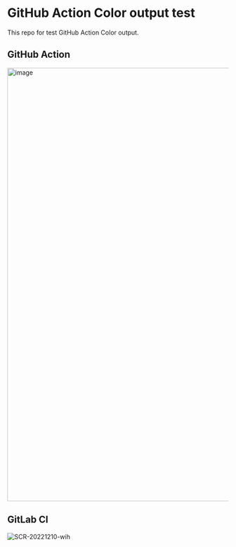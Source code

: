 # GitHub Action Color output test

This repo for test GitHub Action Color output.

## GitHub Action

<img width="985" alt="image" src="https://user-images.githubusercontent.com/5518/206862257-db038c3d-d468-4047-b29e-6fc414e08dae.png">

## GitLab CI

![SCR-20221210-wih](https://user-images.githubusercontent.com/5518/206862502-9b6116ba-9338-4fb1-adef-cb1c723bc0d7.png)
